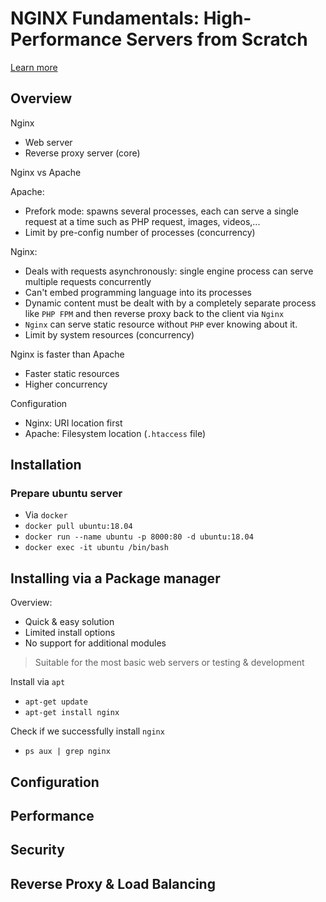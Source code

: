 # NGINX Fundamentals: High-Performance Servers from Scratch

[Learn more](https://www.udemy.com/course/nginx-fundamentals/)

## Overview

Nginx

- Web server
- Reverse proxy server (core)

Nginx vs Apache

Apache:

- Prefork mode: spawns several processes, each can serve a single request at a time such as PHP request, images, videos,...
- Limit by pre-config number of processes (concurrency)

Nginx:

- Deals with requests asynchronously: single engine process can serve multiple requests concurrently
- Can't embed programming language into its processes
- Dynamic content must be dealt with by a completely separate process like `PHP FPM` and then reverse proxy
  back to the client via `Nginx`
- `Nginx` can serve static resource without `PHP` ever knowing about it.
- Limit by system resources (concurrency)

Nginx is faster than Apache

- Faster static resources
- Higher concurrency

Configuration

- Nginx: URI location first
- Apache: Filesystem location (`.htaccess` file)

## Installation

### Prepare ubuntu server

- Via `docker`
- `docker pull ubuntu:18.04`
- `docker run --name ubuntu -p 8000:80 -d ubuntu:18.04`
- `docker exec -it ubuntu /bin/bash`

## Installing via a Package manager

Overview:

- Quick & easy solution
- Limited install options
- No support for additional modules

> Suitable for the most basic web servers or testing & development

Install via `apt`

- `apt-get update`
- `apt-get install nginx`

Check if we successfully install `nginx`

- `ps aux | grep nginx`

## Configuration

## Performance

## Security

## Reverse Proxy & Load Balancing
